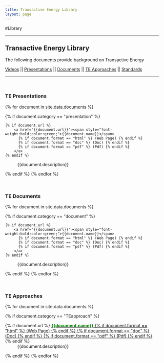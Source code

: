 ```yaml
---
title: Transactive Energy Library
layout: page
---
```

#Library

---
<h2>Transactive Energy Library</h2>
<p>The following documents provide background on Transactive Energy</p>
<section>

<a href="#video">Videos</a> || <a href="#presentation">Presentations</a> || <a href="#document">Documents</a> || <a href="#TEapproach">TE Approaches</a> || <a href="#standard">Standards</a>
<hr />

<a id="presentation">&nbsp;</a>
<h3>TE Presentations</h3>
<dl>
{% for document in site.data.documents %}

  {% if document.category == "presentation" %}
  <dt>
  
    {% if document.url %}
        <a href="{{document.url}}"><span style="font-weight:bold;color:green;">{{document.name}}</span>
          {% if document.format == "html" %} (Web Page) {% endif %}
          {% if document.format == "doc" %} (Doc) {% endif %}
          {% if document.format == "pdf" %} (Pdf) {% endif %}
        </a>
    {% endif %}

  </dt>


  <dd>{{document.description}}</dd>

{% endif %}
{% endfor %}
</dl>

<a id="document">&nbsp;</a>
<h3>TE Documents</h3>
<dl>
{% for document in site.data.documents %}

  {% if document.category == "document" %}
  <dt>
  
    {% if document.url %}
        <a href="{{document.url}}"><span style="font-weight:bold;color:green;">{{document.name}}</span>
          {% if document.format == "html" %} (Web Page) {% endif %}
          {% if document.format == "doc" %} (Doc) {% endif %}
          {% if document.format == "pdf" %} (Pdf) {% endif %}
        </a>  
    {% endif %}
    
  </dt>


  <dd>{{document.description}}</dd>

{% endif %}
{% endfor %}
</dl>


<a id="TEapproach">&nbsp;</a>
<h3>TE Approaches</h3>
<dl>
{% for document in site.data.documents %}

  {% if document.category == "TEapproach" %}
  <dt>
    {% if document.url %}
        <a href="{{document.url}}"><span style="font-weight:bold;color:green;">{{document.name}}</span>
          {% if document.format == "html" %} (Web Page) {% endif %}
          {% if document.format == "doc" %} (Doc) {% endif %}
          {% if document.format == "pdf" %} (Pdf) {% endif %}
        </a>  
    {% endif %}
    
  </dt>


  <dd>{{document.description}}</dd>

{% endif %}
{% endfor %}
</dl>




  
